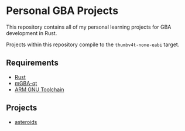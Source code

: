 # Personal GBA Projects
This repository contains all of my personal learning projects for GBA development in Rust.

Projects within this repository compile to the `thumbv4t-none-eabi` target. 

## Requirements
- [Rust](https://www.rust-lang.org/tools/install)
- [mGBA-qt](https://mgba.io/downloads.html)
- [ARM GNU Toolchain](https://developer.arm.com/downloads/-/gnu-rm)

## Projects
- [asteroids](./asteroids/README.md)
